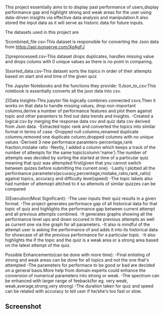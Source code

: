 This project essentially aims to to display past performance of users,display performance gap and highlight strong and weak areas for the user using data-driven insights via effective data analysis and manipulation.It also stored the input data as it will serve as historic data for future inputs.

The datasets used in this project are

1)combined_file csv-This dataset is responsible for converting the Json data from https://api.jsonserve.com/XgAgFJ

2)preprocessed.csv-This dataset drops duplicates, handles missing value and drops colums with 0 unique values as there is no point in comparing.

3)sorted_data.csv-This dataset sorts the topics in order of their attempts based on start and end time of the given quiz


The Jupyter Notebooks and the functions they provide:
1)Json_to_csv:This notebook is essentially converts all the json data into csv.

2)Data Insights-This jupyter file logically combines connected csvs.Then it works on that data to handle missing values, drop non-important columns,derive a number of performance features and plot them against topic and other paramters to find out data trends and insights.
-Created a logical csv by merging the response data csv and quiz data csv derived from Json data.
-Extracted topic rank and converted the topics into similar format in terms of case
-Dropped null columns,renamed duplicate columns,removed one duplicate column,dropped columns with no unique values
-Derived 3 new performace paramters-percentage,rank fraction,mistake ratio
-Nextly, I added a column which keeps a track of the number of attempts for the same topic(column:'name').The number of attempts was decided by sorting the started at time of a particular quiz meaning that quiz was attempted first(given that you cannot switch between quizes before submitting the current one).
-Lastly I plotted all the performance parameters(accuracy,percentage,mistake_ratio,rank_ratio) against topics, accuracy and difficulty level(speed)
-The topic labels also had number of attemopt  attched to it so attemots of similar quizzes can be compared


3)Execution(Most Significant):
-The user inputs their quiz results in a given format.
-The project generates performace gap of all historical data for that topic of quiz and highlights the performance gap between current attempt and all previous attempts combined.
-It generates graphs showing all the performance level ups and down occured in the previous attempts as well as current one via line graph for all parameters.
-It also is mindful of the attempt user is asking the performance of and adds it into its historical data for showcase of all the previous performance for a particular topic.
-It also highlights the if the topic and the quiz is a weak area or a strong area based on the latest attempt of the quiz.


Possible Enhancements(can be done with more time):
-Final enlisting of strong and weak areas can be done for all topics and not the one that's attempted
-The parameters for performace to be good or bad are decided on a general basis.More help from domain experts could enhance the conversion of numerical parameters into strong or weak.
-The spectrum can be enhanced with larger range of feeback(for eg. very weak, weak,average,strong,very strong)
-The duration taken for quiz and speed can be related with accuracy to tell user if he/she's too fast or slow.


## Screenshot


